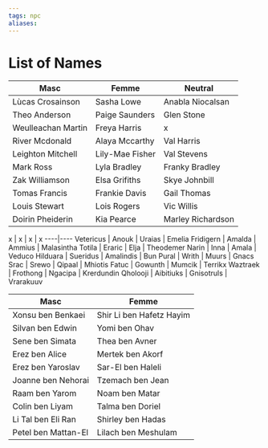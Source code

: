 ```yaml
---
tags: npc
aliases:
---
```

# List of Names
Masc | Femme | Neutral
--------|--------|--------
  Lùcas Crosainson | Sasha Lowe | Anabla Niocalsan
Theo Anderson  | Paige Saunders | Glen Stone
  Weulleachan Martin | Freya Harris | x
River Mcdonald  | Alaya Mccarthy | Val Harris
Leighton Mitchell  | Lily-Mae Fisher | Val Stevens
Mark Ross  | Lyla Bradley | Franky Bradley
Zak Williamson | Elsa Grifiths | Skye Johnbill
Tomas Francis  | Frankie Davis | Gail Thomas
Louis Stewart  | Lois Rogers | Vic Willis
Doirin Pheiderin | Kia Pearce | Marley Richardson

x | x | x | x
----|----
Vetericus | Anouk | Uraias | Emelia
Fridigern | Amalda | Ammius | Malasintha
Totila | Eraric | Elja | Theodemer 
Narin | Inna | Amala | Veduco
Hilduara | Sueridus | Amalindis | Bun
Pural | Writh | Muurs | Gnacs
Srac | Srewo | Qipaal | Mhiotis 
Fatuc | Gowunth | Mumcik | Terrikx
Waztraek | Frothong | Ngacipa | Krerdundin
Qholooji | Aibitiuks | Gnisotruls | Vrarakuuv

Masc | Femme
---|---	
Xonsu ben Benkaei | Shir Li ben Hafetz Hayim
Silvan ben Edwin | Yomi ben Ohav
Sene ben Simata | Thea ben Avner
Erez ben Alice | Mertek ben Akorf
Erez ben Yaroslav | Sar-El ben Haleli
Joanne ben Nehorai | Tzemach ben Jean
Raam ben Yarom | Noam ben Matar
Colin ben Liyam | Talma ben Doriel
Li Tal ben Eli Ran | Shirley ben Hadas
Petel ben Mattan-El | Lilach ben Meshulam